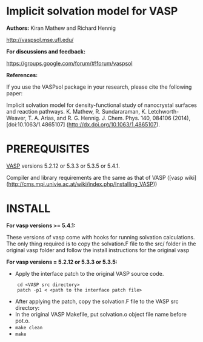 Implicit solvation model for VASP
==================================

**Authors:** Kiran Mathew and Richard Hennig

http://vaspsol.mse.ufl.edu/

**For discussions and feedback:**

 https://groups.google.com/forum/#!forum/vaspsol

**References:**

If you use the VASPsol package in your research, please cite the following paper:

Implicit solvation model for density-functional study of nanocrystal surfaces and reaction pathways.
 K. Mathew, R. Sundararaman, K. Letchworth-Weaver, T. A. Arias, and R. G. Hennig. J. Chem. Phys. 140, 084106 (2014), [doi:10.1063/1.4865107] (http://dx.doi.org/10.1063/1.4865107).

PREREQUISITES
=============
[VASP](http://www.vasp.at/) versions 5.2.12 or 5.3.3 or 5.3.5 or 5.4.1.

Compiler and library requirements are the same as that of VASP ([vasp wiki] (http://cms.mpi.univie.ac.at/wiki/index.php/Installing_VASP))

INSTALL
========

**For vasp versions >= 5.4.1:**

These versions of vasp come with hooks for running solvation calculations.
The only thing required is to copy the solvation.F file to the src/ folder in the original vasp folder and 
follow the install instructions for the original vasp

**For vasp versions = 5.2.12 or 5.3.3 or 5.3.5:**

- Apply the interface patch to the original VASP source code.
```   
    cd <VASP src directory>
    patch -p1 < <path to the interface patch file>
```
- After applying the patch, copy the solvation.F file to the VASP src directory:
- In the original VASP Makefile, put solvation.o object file name before pot.o.
- ``` make clean ```
- ``` make ```

